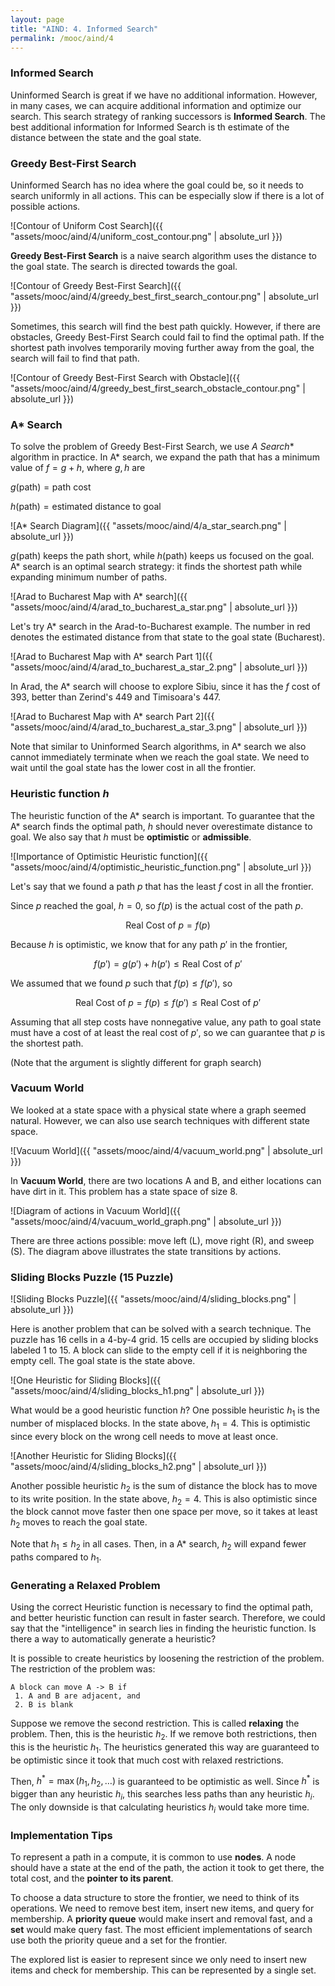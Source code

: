 ```yaml
---
layout: page
title: "AIND: 4. Informed Search"
permalink: /mooc/aind/4
---
```


### Informed Search

Uninformed Search is great if we have no additional information. However, in many cases, we can acquire additional information and optimize our search. This search strategy of ranking successors is **Informed Search**. The best additional information for Informed Search is th estimate of the distance between the state and the goal state.

### Greedy Best-First Search

Uninformed Search has no idea where the goal could be, so it needs to search uniformly in all actions. This can be especially slow if there is a lot of possible actions.

![Contour of Uniform Cost Search]({{ "assets/mooc/aind/4/uniform_cost_contour.png" | absolute_url }})

**Greedy Best-First Search** is a naive search algorithm uses the distance to the goal state. The search is directed towards the goal.

![Contour of Greedy Best-First Search]({{ "assets/mooc/aind/4/greedy_best_first_search_contour.png" | absolute_url }})

Sometimes, this search will find the best path quickly. However, if there are obstacles, Greedy Best-First Search could fail to find the optimal path. If the shortest path involves temporarily moving further away from the goal, the search will fail to find that path.

![Contour of Greedy Best-First Search with Obstacle]({{ "assets/mooc/aind/4/greedy_best_first_search_obstacle_contour.png" | absolute_url }})

### A* Search

To solve the problem of Greedy Best-First Search, we use **A* Search** algorithm in practice. In A* search, we expand the path that has a minimum value of $f = g + h$, where $g, h$ are

$g(\text{path}) = \text{path cost}$

$h(\text{path}) = \text{estimated distance to goal}$

![A* Search Diagram]({{ "assets/mooc/aind/4/a_star_search.png" | absolute_url }})

$g(\text{path})$ keeps the path short, while $h(\text{path})$ keeps us focused on the goal. A* search is an optimal search strategy: it finds the shortest path while expanding minimum number of paths.

![Arad to Bucharest Map with A* search]({{ "assets/mooc/aind/4/arad_to_bucharest_a_star.png" | absolute_url }})

Let's try A* search in the Arad-to-Bucharest example. The number in red denotes the estimated distance from that state to the goal state (Bucharest).

![Arad to Bucharest Map with A* search Part 1]({{ "assets/mooc/aind/4/arad_to_bucharest_a_star_2.png" | absolute_url }})

In Arad, the A* search will choose to explore Sibiu, since it has the $f$ cost of 393, better than Zerind's 449 and Timisoara's 447.

![Arad to Bucharest Map with A* search Part 2]({{ "assets/mooc/aind/4/arad_to_bucharest_a_star_3.png" | absolute_url }})

Note that similar to Uninformed Search algorithms, in A* search we also cannot immediately terminate when we reach the goal state. We need to wait until the goal state has the lower cost in all the frontier.

### Heuristic function $h$

The heuristic function of the A* search is important. To guarantee that the A* search finds the optimal path, $h$ should never overestimate distance to goal. We also say that $h$ must be **optimistic** or **admissible**.

![Importance of Optimistic Heuristic function]({{ "assets/mooc/aind/4/optimistic_heuristic_function.png" | absolute_url }})

Let's say that we found a path $p$ that has the least $f$ cost in all the frontier. 

Since $p$ reached the goal, $h=0$, so $f(p)$ is the actual cost of the path $p$. 

$$ \text{Real Cost of }p = f(p) $$

Because $h$ is optimistic, we know that for any path $p'$ in the frontier,

$$ f(p') = g(p') + h(p') \leq \text{Real Cost of }p' $$

We assumed that we found $p$ such that $f(p) \leq f(p')$, so

$$ \text{Real Cost of }p = f(p) \leq f(p') \leq \text{Real Cost of }p'$$

Assuming that all step costs have nonnegative value, any path to goal state must have a cost of at least the real cost of $p'$, so we can guarantee that $p$ is the shortest path.

(Note that the argument is slightly different for graph search)

### Vacuum World

We looked at a state space with a physical state where a graph seemed natural. However, we can also use search techniques with different state space.

 ![Vacuum World]({{ "assets/mooc/aind/4/vacuum_world.png" | absolute_url }})

In **Vacuum World**, there are two locations A and B, and either locations can have dirt in it. This problem has a state space of size 8.

![Diagram of actions in Vacuum World]({{ "assets/mooc/aind/4/vacuum_world_graph.png" | absolute_url }})

There are three actions possible: move left (L), move right (R), and sweep (S). The diagram above illustrates the state transitions by actions.

### Sliding Blocks Puzzle (15 Puzzle)

![Sliding Blocks Puzzle]({{ "assets/mooc/aind/4/sliding_blocks.png" | absolute_url }})

Here is another problem that can be solved with a search technique. The puzzle has 16 cells in a 4-by-4 grid. 15 cells are occupied by sliding blocks labeled 1 to 15. A block can slide to the empty cell if it is neighboring the empty cell. The goal state is the state above.

![One Heuristic for Sliding Blocks]({{ "assets/mooc/aind/4/sliding_blocks_h1.png" | absolute_url }})

What would be a good heuristic function $h$? One possible heuristic $h_1$ is the number of misplaced blocks. In the state above, $h_1 = 4$. This is optimistic since every block on the wrong cell needs to move at least once.

![Another Heuristic for Sliding Blocks]({{ "assets/mooc/aind/4/sliding_blocks_h2.png" | absolute_url }})

Another possible heuristic $h_2$ is the sum of distance the block has to move to its write position. In the state above, $h_2=4$. This is also optimistic since the block cannot move faster then one space per move, so it takes at least $h_2$ moves to reach the goal state.

Note that $h_1 \leq h_2$ in all cases. Then, in a A* search, $h_2$ will expand fewer paths compared to $h_1$.

### Generating a Relaxed Problem

Using the correct Heuristic function is necessary to find the optimal path, and better heuristic function can result in faster search. Therefore, we could say that the "intelligence" in search lies in finding the heuristic function. Is there a way to automatically generate a heuristic?

It is possible to create heuristics by loosening the restriction of the problem. The restriction of the problem was:

```
A block can move A -> B if
 1. A and B are adjacent, and
 2. B is blank
```

Suppose we remove the second restriction. This is called **relaxing** the problem. Then, this is the heuristic $h_2$. If we remove both restrictions, then this is the heuristic $h_1$. The heuristics generated this way are guaranteed to be optimistic since it took that much cost with relaxed restrictions. 

Then, $h^* = \max(h_1, h_2, \ldots)$ is guaranteed to be optimistic as well. Since $h^*$ is bigger than any heuristic $h_i$, this searches less paths than any heuristic $h_i$. The only downside is that calculating heuristics $h_i$ would take more time.

### Implementation Tips

To represent a path in a compute, it is common to use **nodes**. A node should have a state at the end of the path, the action it took to get there, the total cost, and the **pointer to its parent**.

To choose a data structure to store the frontier, we need to think of its operations. We need to remove best item, insert new items, and query for membership. A **priority queue** would make insert and removal fast, and a **set** would make query fast. The most efficient implementations of search use both the priority queue and a set for the frontier.

The explored list is easier to represent since we only need to insert new items and check for membership. This can be represented by a single set.
